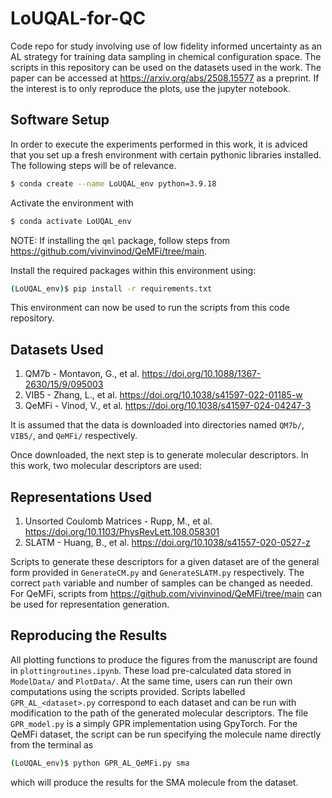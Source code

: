 # LoUQAL-for-QC
Code repo for study involving use of low fidelity informed uncertainty as an AL strategy for training data sampling in chemical configuration space.
The scripts in this repository can be used on the datasets used in the work. The paper can be accessed at https://arxiv.org/abs/2508.15577 as a preprint. 
If the interest is to only reproduce the plots, use the jupyter notebook.

## Software Setup
In order to execute the experiments performed in this work, it is adviced that you set up a fresh environment with certain pythonic libraries installed. The following steps will be of relevance. 
```bash
$ conda create --name LoUQAL_env python=3.9.18
```
Activate the environment with 
```bash
$ conda activate LoUQAL_env
```

NOTE: If installing the `qml` package, follow steps from https://github.com/vivinvinod/QeMFi/tree/main.

Install the required packages within this environment using:
```bash
(LoUQAL_env)$ pip install -r requirements.txt
```

This environment can now be used to run the scripts from this code repository. 

## Datasets Used
1. QM7b - Montavon, G., et al. https://doi.org/10.1088/1367-2630/15/9/095003
2. VIB5 - Zhang, L., et al. https://doi.org/10.1038/s41597-022-01185-w
3. QeMFi - Vinod, V., et al. https://doi.org/10.1038/s41597-024-04247-3

It is assumed that the data is downloaded into directories named `QM7b/`, `VIB5/`, and `QeMFi/` respectively. 

Once downloaded, the next step is to generate molecular descriptors. In this work, two molecular descriptors are used:

## Representations Used
1. Unsorted Coulomb Matrices - Rupp, M., et al. https://doi.org/10.1103/PhysRevLett.108.058301
2. SLATM - Huang, B., et al. https://doi.org/10.1038/s41557-020-0527-z

Scripts to generate these descriptors for a given dataset are of the general form provided in `GenerateCM.py` and `GenerateSLATM.py` respectively. The correct `path` variable and number of samples can be changed as needed. For QeMFi, scripts from https://github.com/vivinvinod/QeMFi/tree/main can be used for representation generation. 

## Reproducing the Results
All plotting functions to produce the figures from the manuscript are found in `plottingroutines.ipynb`. These load pre-calculated data stored in `ModelData/` and `PlotData/`. At the same time, users can run their own computations using the scripts provided. Scripts labelled `GPR_AL_<dataset>.py` correspond to each dataset and can be run with modification to the path of the generated molecular descriptors. The file `GPR_model.py` is a simply GPR implementation using GpyTorch. For the QeMFi dataset, the script can be run specifying the molecule name directly from the terminal as
```bash
(LoUQAL_env)$ python GPR_AL_QeMFi.py sma
```
which will produce the results for the SMA molecule from the dataset.